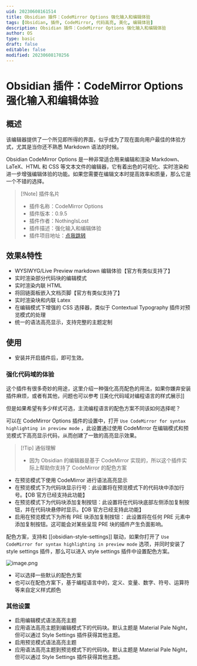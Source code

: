 ```yaml
---
uid: 20230608161514
title: Obsidian 插件：CodeMirror Options 强化输入和编辑体验
tags: [Obsidian, 插件, CodeMirror, 代码高亮, 美化, 编辑体验]
description: Obsidian 插件：CodeMirror Options 强化输入和编辑体验
author: OS
type: basic
draft: false
editable: false
modified: 20230608170256
---
```


# Obsidian 插件：CodeMirror Options 强化输入和编辑体验

## 概述

该编辑器提供了一个所见即所得的界面，似乎成为了现在面向用户最佳的体验方式，尤其是当你还不熟悉 Markdown 语法的时候。

Obsidian CodeMirror Options 是一种非常适合用来编辑和渲染 Markdown、LaTeX、HTML 和 CSS 等文本文件的编辑器，它有着出色的可视化、实时渲染和进一步增强编辑体验的功能。如果您需要在编辑文本时提高效率和质量，那么它是一个不错的选择。

> [!Note] 插件名片
> - 插件名称：CodeMirror Options
> - 插件版本：0.9.5
> - 插件作者：NothingIsLost
> - 插件描述：强化输入和编辑体验
> - 插件项目地址：[点我跳转](https://github.com/nothingislost/obsidian-codemirror-options)

## 效果&特性

- WYSIWYG/Live Preview markdown 编辑体验【官方有类似支持了】
- 实时渲染部分代码块的编辑模式
- 实时渲染内联 HTML
- 将回链面板嵌入文档页脚【官方有类似支持了】
- 实时渲染块和内联 Latex
- 在编辑模式下增强的 CSS 选择器，类似于 Contextual Typography 插件对预览模式的处理
- 统一的语法高亮显示，支持完整的主题定制

## 使用

- 安装并开启插件后，即可生效。

### 强化代码域的体验

这个插件有很多奇妙的用途，这里介绍一种强化高亮配色的用法，如果你嫌弃安装插件麻烦，或者有其他，问题也可以参考 [[美化代码域对编程语言的样式展示]]

但是如果希望有多少样式可选，主流编程语言的配色方案不同该如何选择呢？

可以在 CodeMirror Options 插件的设置中，打开 `Use CodeMirror for syntax highlighting in preview mode` ，此设置通过使用 CodeMirror 在编辑模式和预览模式下高亮显示代码，从而创建了一致的高亮显示效果。

> [!Tip] 通俗理解
> - 因为 Obsidian 的编辑器是基于 CodeMirror 实现的，所以这个插件实际上帮助你支持了 CodeMirror 的配色方案

- 在预览模式下使用 CodeMirror 进行语法高亮显示
- 在预览模式下为代码块显示行号：此设置将在预览模式下的代码块中添加行号。【OB 官方已经支持此功能】
- 在预览模式下为代码块添加复制按钮：此设置将在代码块底部左侧添加复制按钮，并在代码块悬停时显示。【OB 官方已经支持此功能】
- 启用在预览模式下为所有 PRE 块添加复制按钮： 此设置将在任何 PRE 元素中添加复制按钮。这可能会对某些呈现 PRE 块的插件产生负面影响。

配色方案，支持和 [[obsidian-style-settings]] 联动，如果你打开了 `Use CodeMirror for syntax highlighting in preview mode` 选项，并同时安装了 style settings 插件，那么可以进入 style settings 插件中设置配色方案。

![image.png](https://cdn.pkmer.cn/images/20230608165225.png!pkmer)

- 可以选择一些默认的配色方案
- 也可以在配色方案下，基于编程语言中的，定义、变量、数字、符号、运算符等来自定义样式颜色

### 其他设置

- 启用编辑模式语法高亮主题
- 应用语法高亮主题到编辑模式下的代码块。默认主题是 Material Pale Night，但可以通过 Style Settings 插件获得其他主题。
- 启用预览模式语法高亮主题
- 应用语法高亮主题到预览模式下的代码块。默认主题是 Material Pale Night，但可以通过 Style Settings 插件获得其他主题。
